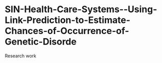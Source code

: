 # SIN-Health-Care-Systems--Using-Link-Prediction-to-Estimate-Chances-of-Occurrence-of-Genetic-Disorde
Research work
